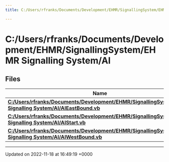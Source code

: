 ```yaml
---
title: C:/Users/rfranks/Documents/Development/EHMR/SignallingSystem/EHMR Signalling System/AI

---
```


# C:/Users/rfranks/Documents/Development/EHMR/SignallingSystem/EHMR Signalling System/AI



## Files

| Name           |
| -------------- |
| **[C:/Users/rfranks/Documents/Development/EHMR/SignallingSystem/EHMR Signalling System/AI/AIEastBound.vb](/SignallingSystem-doc/mainsystem/Files/AIEastBound_8vb/#file-aieastbound.vb)**  |
| **[C:/Users/rfranks/Documents/Development/EHMR/SignallingSystem/EHMR Signalling System/AI/AIStart.vb](/SignallingSystem-doc/mainsystem/Files/AIStart_8vb/#file-aistart.vb)**  |
| **[C:/Users/rfranks/Documents/Development/EHMR/SignallingSystem/EHMR Signalling System/AI/AIWestBound.vb](/SignallingSystem-doc/mainsystem/Files/AIWestBound_8vb/#file-aiwestbound.vb)**  |






-------------------------------

Updated on 2022-11-18 at 16:49:19 +0000
